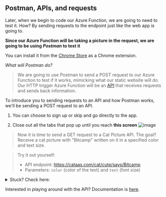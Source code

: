 ## Postman, APIs, and requests

Later, when we begin to code our Azure Function, we are going to need to test it. How? By sending requests to the endpoint just like the web app is going to.

**Since our Azure Function will be taking a picture in the request, we are going to be using *Postman* to test it**

You can install it from the [Chrome Store](https://chrome.google.com/webstore/detail/postman/fhbjgbiflinjbdggehcddcbncdddomop?hl=en) as a Chrome extension.

*What will Postman do?*
> We are going to use Postman to send a POST request to our Azure Function to test if it works, mimicking what our static website will do.
> Our HTTP trigger Azure Function will be an [API](https://www.youtube.com/watch?v=s7wmiS2mSXY) that receives requests and sends back information.

To introduce you to sending requests to an API and how Postman works, we'll be sending a POST request to an API.

1. You can choose to sign up or skip and go directly to the app.

2. Close out all the tabs that pop up until you reach **this screen**
![image](https://user-images.githubusercontent.com/69332964/98034295-c46a9380-1de4-11eb-8f8d-ca508f4e04ef.png)

> Now it is time to send a GET request to a Cat Picture API.
> The goal? Receive a cat picture with "Bitcamp" written on it in a specified color and text size.

> Try it out yourself:
> * API endpoint: https://cataas.com/cat/cute/says/Bitcamp
> * Parameters: `color` (color of the text) and `text` (font size)

<details>
<summary>Stuck? Check here:</summary>
<br>

1. **Specifying the API Endpoint:** Enter https://cataas.com/cat/cute/says/Bitcamp, which is the API endpoint, into the text box next to GET
  
![image](https://user-images.githubusercontent.com/69332964/98034882-ad787100-1de5-11eb-83fd-9cb73f78beae.png)

2. **Setting Parameters:** Click on "Params" and enter `color` into Key and the color you want (eg. blue) into Value. Enter `text` into the next Key row and a number (eg. 50) into Value.

3. **Click `Send` to get your cat picture**
</details>

Interested in playing around with the API? Documentation is [here](https://cataas.com/#/).



